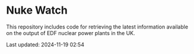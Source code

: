 # Nuke Watch

This repository includes code for retrieving the latest information available on the output of EDF nuclear power plants in the UK.

Last updated: 2024-11-19 02:54